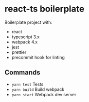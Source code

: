 # react-ts boilerplate

Boilerplate project with:

- react
- typescript 3.x
- webpack 4.x
- jest
- prettier
- precommit hook for linting

## Commands

- `yarn test` Tests
- `yarn build` Build webpack
- `yarn start` Webpack dev server
